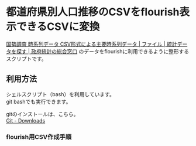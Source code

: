 # 都道府県別人口推移のCSVをflourish表示できるCSVに変換

[国勢調査 時系列データ CSV形式による主要時系列データ | ファイル | 統計データを探す | 政府統計の総合窓口](https://www.e-stat.go.jp/stat-search/files?page=1&layout=datalist&toukei=00200521&tstat=000001011777&cycle=0&tclass1=000001094741)
のデータをflourishに利用できるように整形するスクリプトです。

## 利用方法
シェルスクリプト（bash）を利用しています。  
git bashでも実行できます。

gitのインストールは、こちら。  
[Git - Downloads](https://git-scm.com/downloads)

### flourish用CSV作成手順
